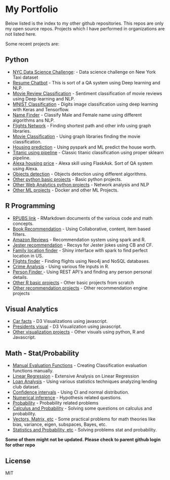 # My Portfolio

Below listed is the index to my other github repositories. This repos are only my open source repos. Projects which I have performed in organizations are not listed here.

Some recent projects are:

## Python

* [NYC Data Science Challenge]:  - Data science challenge on New York Taxi dataset
* [Resume Chatbot] - This is sort of a QA system using Deep learning and NLP.
* [Movie Review Classification] - Sentiment classification of movie reviews using Deep learning and NLP.
* [MNIST Classification] - Digits image classification using deep learning with Keras and Tensorflow. 
* [Name Finder] - Classify Male and Female name using different algorithms ans NLP.
* [Flights Network] - Finding shortest path and other info using graph libraries.
* [Movie Classification] - Using graph libraries finding the movie classification.
* [Housing prediction] - Using pyspark and ML predict the house worth.
* [Titanic using pipeline] - Classic titanic classification using proper sklearn pipeline.
* [Alexa housing price] - Alexa skill using FlaskAsk. Sort of QA system using Alexa.
* [Objects detection] - Objects detection using different algorithms.
* [Other python basic projects] - Basic python projects.
* [Other Web Analytics python projects] - Network analysis and NLP
* [Other ML projects] - Docker and other ML Projects.

## R Programming
* [RPUBS link] - RMarkdown documents of the various code and math concepts.
* [Book Recommendation] - Using Collaborative, content, item based filters.
* [Amazon Reviews] - Recommendation system using spark and R.
* [Jester recommendation] - Recsys for Jester jokes using CB and CF.
* [Family location finder] - Shiny interface with spark to find perfect location in US.
* [Flights finder] - Finding flights using Neo4j and NoSQL databases.
* [Crime Analysis] - Using various file inputs in R.
* [Person Finder ] - Using REST API's and finding any person personal  details.
* [Other R basic projects] - Other basic projects from scratch
* [Other recommendation projects] - Other recommendation engine projects

## Visual Analytics
* [Car facts] - D3 Visualizations using javascript.
* [Presidents visual] - D3 Visualization using javascript.
* [Other visualization projects] - Other visuals using python, R and Javascript.

## Math - Stat/Probability
* [Manual Evaluation Functions] - Creating Classification evaluation functions manually. 
* [Linear Regression] - Extensive Analysis on Linear Regression
* [Loan Analysis] - Using various statistics techniques analyzing lending club dataset.
* [Confidence intervals] - Using CI and normal distribution.
* [Numerical inference] - Hypothesis related questions.
* [Probability] - Probability related problems
* [Calculus and Probability] - Solving some questions on calculus and probability.
* [Vectors, Matrix, etc] - Some practical problems for math theories like bias, variance, eigen, subspaces, Bayes, etc.
* [Statistics and Probability, etc] - Solving problems stat and probability.


**Some of them might not be updated. Please check to parent github login for other repo**

License
----

MIT

[//]: # (These are reference links used in the body of this note and get stripped out when the markdown processor does its job. There is no need to format nicely because it shouldn't be seen. Thanks SO - http://stackoverflow.com/questions/4823468/store-comments-in-markdown-syntax)

[//]: # (Python)
[NYC Data Science Challenge]: <https://github.com/bvshyam/NYC_Taxi_Challenge>
[Resume Chatbot]: <https://github.com/bvshyam/cuny_data_science_repo/tree/master/620%20-%20Web%20Analytics/Final_project_chatbot/resume_chatbot>
[Movie Review Classification]: <https://github.com/bvshyam/cuny_data_science_repo/tree/master/620%20-%20Web%20Analytics/Project4_IMDB_classifier>
[MNIST Classification]: <https://github.com/bvshyam/cuny_data_science_repo/tree/master/622%20-%20Machine%20Learning/project-deep_learning>
[Name Finder]: <https://github.com/bvshyam/cuny_data_science_repo/tree/master/620%20-%20Web%20Analytics/Project3_name_finder>
[Flights Network]: <https://github.com/bvshyam/cuny_data_science_repo/tree/master/620%20-%20Web%20Analytics/Project2_Flight_Movies/Project2_flights>
[Movie Classification]: <https://github.com/bvshyam/cuny_data_science_repo/blob/master/620%20-%20Web%20Analytics/Project2_Flight_Movies/Project2_Movies/movies.ipynb>
[Housing prediction]: <https://github.com/bvshyam/cuny_data_science_repo/tree/master/622%20-%20Machine%20Learning/homework-5-spark>
[Titanic using pipeline]: <https://github.com/bvshyam/cuny_data_science_repo/tree/master/622%20-%20Machine%20Learning/homework-2-ml_pipeline>
[Alexa housing price]: <https://github.com/bvshyam/cuny_data_science_repo/tree/master/602%20-%20Python/Final_project_housing>
[Objects detection]: <https://github.com/bvshyam/cuny_data_science_repo/tree/master/602%20-%20Python/Assignment%208%20-%20Image%20Processing/Assignment>
[Other python basic projects]: <https://github.com/bvshyam/cuny_data_science_repo/tree/master/602%20-%20Python>
[Other Web Analytics python projects]: <https://github.com/bvshyam/cuny_data_science_repo/tree/master/620%20-%20Web%20Analytics>
[Other ML projects]: <https://github.com/bvshyam/cuny_data_science_repo/tree/master/622%20-%20Machine%20Learning>

[//]: # (R Programming)
[RPUBS link]: <http://rpubs.com/shyambv>
[Linear Regression]: <https://github.com/bvshyam/cuny_data_science_repo/tree/master/621%20-%20Data%20Mining/Linear_regression>
[Manual Evaluation Functions]: <https://github.com/bvshyam/cuny_data_science_repo/tree/master/621%20-%20Data%20Mining/Model_evaluation>
[Book Recommendation]: <https://github.com/bvshyam/cuny_data_science_repo/tree/master/643%20-%20Recommendation%20System/Final%20Project>
[Amazon Reviews]: <https://github.com/bvshyam/cuny_data_science_repo/tree/master/643%20-%20Recommendation%20System/Unit%205%20-%20Spark>
[Jester recommendation]: <https://github.com/bvshyam/cuny_data_science_repo/tree/master/643%20-%20Recommendation%20System/Unit%202%20-%20CB%20and%20CF%20Filtering>
[Family location finder]: <https://github.com/bvshyam/cuny_data_science_repo/tree/master/607%20-%20R%20Programming/Final%20project>
[Flights finder]: <https://github.com/bvshyam/cuny_data_science_repo/tree/master/607%20-%20R%20Programming/Project%204%20-%20NoSQL%20and%20Graph>
[Crime Analysis]: <https://github.com/bvshyam/cuny_data_science_repo/tree/master/607%20-%20R%20Programming/Project%203%20-%20Crime%20Analysis>
[Person Finder ]: <https://github.com/bvshyam/cuny_data_science_repo/tree/master/607%20-%20R%20Programming/Week%209%20-%20Working%20with%20API>
[Other R basic projects]: <https://github.com/bvshyam/cuny_data_science_repo/tree/master/607%20-%20R%20Programming>
[Other recommendation projects]: <https://github.com/bvshyam/cuny_data_science_repo/tree/master/643%20-%20Recommendation%20System>

[//]: # (Visual Analytics)
[Car facts]: <https://github.com/bvshyam/cuny_data_science_repo/tree/master/608%20-%20Visual%20Analytics/Final%20Project>
[Presidents visual]: <https://github.com/bvshyam/cuny_data_science_repo/tree/master/608%20-%20Visual%20Analytics/Homework%205%20-%20Javascript> 
[Other visualization projects]: <https://github.com/bvshyam/cuny_data_science_repo/tree/master/608%20-%20Visual%20Analytics>


[//]: # (Math)
[Loan Analysis]: <https://github.com/bvshyam/cuny_data_science_repo/tree/master/606%20-%20Statistics/Project>
[Confidence intervals]: <https://github.com/bvshyam/cuny_data_science_repo/tree/master/606%20-%20Statistics/Chapter%204%20-%20Statistical%20Inference>
[Numerical inference]: <https://github.com/bvshyam/cuny_data_science_repo/tree/master/606%20-%20Statistics/Chapter%205%20-%20Numerical%20Data>
[Probability]: <https://github.com/bvshyam/cuny_data_science_repo/tree/master/606%20-%20Statistics/Chapter%202%20-%20Probability/Lab2>
[Calculus and Probability]: <https://github.com/bvshyam/cuny_data_science_repo/tree/master/605%20-%20Computational%20Mathematics/Week%2013%20-%20Calculus>
[Vectors, Matrix, etc]: <https://github.com/bvshyam/cuny_data_science_repo/tree/master/605%20-%20Computational%20Mathematics>
[Statistics and Probability, etc]: <https://github.com/bvshyam/cuny_data_science_repo/tree/master/606%20-%20Statistics>
